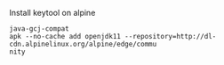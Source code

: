 Install keytool on alpine


 ```
 java-gcj-compat
 apk --no-cache add openjdk11 --repository=http://dl-cdn.alpinelinux.org/alpine/edge/commu
nity
 ```

